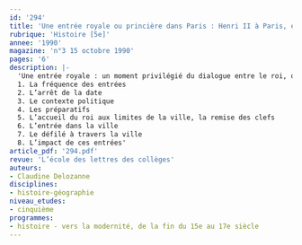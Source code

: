 ```yaml
---
id: '294'
title: 'Une entrée royale ou princière dans Paris : Henri II à Paris, en 1549'
rubrique: 'Histoire [5e]'
annee: '1990'
magazine: 'n°3 15 octobre 1990'
pages: '6'
description: |-
  'Une entrée royale : un moment privilégié du dialogue entre le roi, ou le prince, et son peuple. L’article propose une trame pour l’étude d’une entrée royale à travers l’exemple de celle d’Henri II à Paris, en 1549…
  1. La fréquence des entrées
  2. L’arrêt de la date
  3. Le contexte politique
  4. Les préparatifs
  5. L’accueil du roi aux limites de la ville, la remise des clefs
  6. L’entrée dans la ville
  7. Le défilé à travers la ville
  8. L’impact de ces entrées'
article_pdf: '294.pdf'
revue: 'L’école des lettres des collèges'
auteurs:
- Claudine Delozanne
disciplines:
- histoire-géographie
niveau_etudes:
- cinquième
programmes:
- histoire - vers la modernité, de la fin du 15e au 17e siècle
---
```

